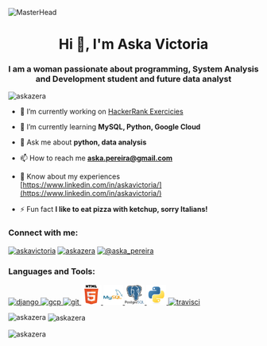 ![MasterHead]([https://i.pinimg.com/originals/b4/e3/71/b4e371619042d1e80918d09904e90f7d.gif](https://64.media.tumblr.com/0c298b8390beca578f619cea5a503f40/de3f987e488cfb94-1e/s1280x1920/f0e483db482fd99c54306269b4a5151bdcfa884c.jpg))
<h1 align="center">Hi 👋, I'm Aska Victoria</h1>
<h3 align="center">I am a woman passionate about programming, System Analysis and Development student and future data analyst</h3>


<p align="left"> <img src="https://komarev.com/ghpvc/?username=askazera&label=Profile%20views&color=0e75b6&style=flat" alt="askazera" /> </p>

- 🔭 I’m currently working on [HackerRank Exercicies](https://github.com/askazera/HackerRank)

- 🌱 I’m currently learning **MySQL, Python, Google Cloud**

- 💬 Ask me about **python, data analysis**

- 📫 How to reach me **aska.pereira@gmail.com**

- 📄 Know about my experiences [https://www.linkedin.com/in/askavictoria/](https://www.linkedin.com/in/askavictoria/)

- ⚡ Fun fact **I like to eat pizza with ketchup, sorry Italians!**

<h3 align="left">Connect with me:</h3>
<p align="left">
<a href="https://linkedin.com/in/askavictoria" target="blank"><img align="center" src="https://raw.githubusercontent.com/rahuldkjain/github-profile-readme-generator/master/src/images/icons/Social/linked-in-alt.svg" alt="askavictoria" height="30" width="40" /></a>
<a href="https://instagram.com/askazera" target="blank"><img align="center" src="https://raw.githubusercontent.com/rahuldkjain/github-profile-readme-generator/master/src/images/icons/Social/instagram.svg" alt="askazera" height="30" width="40" /></a>
<a href="https://www.hackerrank.com/@aska_pereira" target="blank"><img align="center" src="https://raw.githubusercontent.com/rahuldkjain/github-profile-readme-generator/master/src/images/icons/Social/hackerrank.svg" alt="@aska_pereira" height="30" width="40" /></a>
</p>

<h3 align="left">Languages and Tools:</h3>
<p align="left"> <a href="https://www.djangoproject.com/" target="_blank" rel="noreferrer"> <img src="https://cdn.worldvectorlogo.com/logos/django.svg" alt="django" width="40" height="40"/> </a> <a href="https://cloud.google.com" target="_blank" rel="noreferrer"> <img src="https://www.vectorlogo.zone/logos/google_cloud/google_cloud-icon.svg" alt="gcp" width="40" height="40"/> </a> <a href="https://git-scm.com/" target="_blank" rel="noreferrer"> <img src="https://www.vectorlogo.zone/logos/git-scm/git-scm-icon.svg" alt="git" width="40" height="40"/> </a> <a href="https://www.w3.org/html/" target="_blank" rel="noreferrer"> <img src="https://raw.githubusercontent.com/devicons/devicon/master/icons/html5/html5-original-wordmark.svg" alt="html5" width="40" height="40"/> </a> <a href="https://www.mysql.com/" target="_blank" rel="noreferrer"> <img src="https://raw.githubusercontent.com/devicons/devicon/master/icons/mysql/mysql-original-wordmark.svg" alt="mysql" width="40" height="40"/> </a> <a href="https://www.postgresql.org" target="_blank" rel="noreferrer"> <img src="https://raw.githubusercontent.com/devicons/devicon/master/icons/postgresql/postgresql-original-wordmark.svg" alt="postgresql" width="40" height="40"/> </a> <a href="https://www.python.org" target="_blank" rel="noreferrer"> <img src="https://raw.githubusercontent.com/devicons/devicon/master/icons/python/python-original.svg" alt="python" width="40" height="40"/> </a> <a href="https://travis-ci.org" target="_blank" rel="noreferrer"> <img src="https://www.vectorlogo.zone/logos/travis-ci/travis-ci-icon.svg" alt="travisci" width="40" height="40"/> </a> </p>

<p><img align="left" src="https://github-readme-stats.vercel.app/api/top-langs?username=askazera&show_icons=true&locale=en&layout=compact" alt="askazera" /></p>

<p>&nbsp;<img align="center" src="https://github-readme-stats.vercel.app/api?username=askazera&show_icons=true&locale=en" alt="askazera" /></p>

<p><img align="center" src="https://github-readme-streak-stats.herokuapp.com/?user=askazera&" alt="askazera" /></p>
